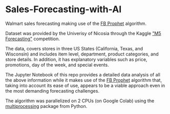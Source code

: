 # Sales-Forecasting-with-AI
Walmart sales forecasting making use of the [FB Prophet](https://facebook.github.io/prophet/) algorithm. 

Dataset was provided by the Univerisy of Nicosia through the Kaggle ["M5 Forecasting"](https://www.kaggle.com/c/m5-forecasting-accuracy) competition. 

The data, covers stores in three US States (California, Texas, and Wisconsin) and includes item level, department, product categories, and store details. In addition, it has explanatory variables such as price, promotions, day of the week, and special events.

The Jupyter Notebook of this repo provides a detailed data analysis of all the above information while it makes use of the [FB Prophet](https://facebook.github.io/prophet/) algorithm that, taking into account its ease of use, appears to be a viable approach even in the most demanding forecasting challenges.

The algorithm was parallelized on 2 CPUs (on Google Colab) using the  [multiprocessing](https://docs.python.org/2/library/multiprocessing.html) package from Python.
